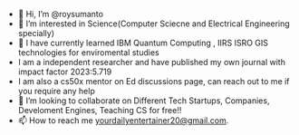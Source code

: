 - 👋 Hi, I’m @roysumanto
- 👀 I’m interested in Science(Computer Sciecne and Electrical Engineering specially)
- 🌱 I have currently learned IBM Quantum Computing , IIRS ISRO GIS technologies for enviromental studies
- I am a independent researcher and have published my own journal with impact factor 2023:5.719
- I am also a cs50x mentor on Ed discussions page, can reach out to me if you require any help
- 💞️ I’m looking to collaborate on Different Tech Startups, Companies, Develoment Engines, Teaching CS for free!!
- 📫 How to reach me yourdailyentertainer20@gmail.com.

<!---
roysumanto/roysumanto is a ✨ special ✨ repository because its `README.md` (this file) appears on your GitHub profile.
You can click the Preview link to take a look at your changes.
--->
